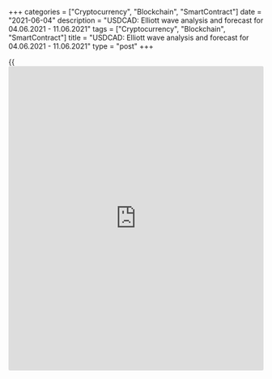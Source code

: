 +++
categories = ["Cryptocurrency", "Blockchain", "SmartContract"]
date = "2021-06-04"
description = "USDCAD: Elliott wave analysis and forecast for 04.06.2021 - 11.06.2021"
tags = ["Cryptocurrency", "Blockchain", "SmartContract"]
title = "USDCAD: Elliott wave analysis and forecast for 04.06.2021 - 11.06.2021"
type = "post"
+++

{{<iframe id="large-banner" src="https://www.bounty.group/#slide=5.0" width="100%" height="600" scrolling="no" style="border: 0px solid rgb(216, 221, 230); border-radius: 3px;">}}

2021-06-04

2021-06-04

USDCAD: Elliott wave analysis and forecast for 04.06.2021 –
11.06.2021Alex Geuta

 **Main scenario:** consider short positions from corrections below the
level of 1.2150 with a target of 1.1850 – 1.1700.

 **Alternative scenario:** breakout and consolidation above the level of
1.2150 will allow the pair to continue rising to the levels of 1.2361 –
1.2560.

 **Analysis:** wave (С) of 4 of larger degree continues developing on
the [daily](https://www.fintecher.org/2020/03/03/forex-trading-daily-strategy/) time frame, with the third wave 3 of (C) forming inside. The
fifth wave v of 3 continues forming on the H4 time frame, with wave (v)
of v developing inside. Apparently, wave iv of (v) finished forming on
the H1 time frame, and the fifth wave of smaller degree v of (v) started
unfolding. If the presumption is correct, the pair will continue to drop
to the levels of 1.1850 – 1.1700. The level of 1.2150 is critical in
this scenario as its breakout will enable the pair to continue rising to
the levels of 1.2361 – 1.2560.

* * *

* * *



## Price chart of USDCAD in real time mode

The content of this article reflects the author’s opinion and does not
necessarily reflect the official position of LiteForex. The material
published on this page is provided for informational purposes only and
should not be considered as the provision of investment advice for the
purposes of Directive 2004/39/EC.

Rate this article:

{{value}}

( {{count}} {{title}} )